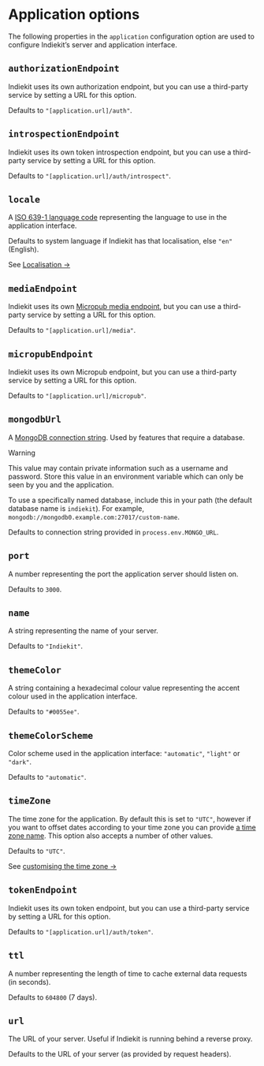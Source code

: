 # Application options

The following properties in the `application` configuration option are used to configure Indiekit’s server and application interface.

## `authorizationEndpoint`

Indiekit uses its own authorization endpoint, but you can use a third-party service by setting a URL for this option.

Defaults to `"[application.url]/auth"`.

## `introspectionEndpoint`

Indiekit uses its own token introspection endpoint, but you can use a third-party service by setting a URL for this option.

Defaults to `"[application.url]/auth/introspect"`.

## `locale`

A [ISO 639-1 language code](https://en.wikipedia.org/wiki/ISO_639-1) representing the language to use in the application interface.

Defaults to system language if Indiekit has that localisation, else `"en"` (English).

See [Localisation →](localisation.md)

## `mediaEndpoint`

Indiekit uses its own [Micropub media endpoint](https://micropub.spec.indieweb.org/#media-endpoint), but you can use a third-party service by setting a URL for this option.

Defaults to `"[application.url]/media"`.

## `micropubEndpoint`

Indiekit uses its own Micropub endpoint, but you can use a third-party service by setting a URL for this option.

Defaults to `"[application.url]/micropub"`.

## `mongodbUrl`

A [MongoDB connection string](https://www.mongodb.com/docs/manual/reference/connection-string/). Used by features that require a database.

> [!WARNING]
> This value may contain private information such as a username and password. Store this value in an environment variable which can only be seen by you and the application.

To use a specifically named database, include this in your path (the default database name is `indiekit`). For example, `mongodb://mongodb0.example.com:27017/custom-name`.

Defaults to connection string provided in `process.env.MONGO_URL`.

## `port`

A number representing the port the application server should listen on.

Defaults to `3000`.

## `name`

A string representing the name of your server.

Defaults to `"Indiekit"`.

## `themeColor`

A string containing a hexadecimal colour value representing the accent colour used in the application interface.

Defaults to `"#0055ee"`.

## `themeColorScheme`

Color scheme used in the application interface: `"automatic"`, `"light"` or `"dark"`.

Defaults to `"automatic"`.

## `timeZone`

The time zone for the application. By default this is set to `"UTC"`, however if you want to offset dates according to your time zone you can provide [a time zone name](https://en.wikipedia.org/wiki/List_of_tz_database_time_zones). This option also accepts a number of other values.

Defaults to `"UTC"`.

See [customising the time zone →](time-zone.md)

## `tokenEndpoint`

Indiekit uses its own token endpoint, but you can use a third-party service by setting a URL for this option.

Defaults to `"[application.url]/auth/token"`.

## `ttl`

A number representing the length of time to cache external data requests (in seconds).

Defaults to `604800` (7 days).

## `url`

The URL of your server. Useful if Indiekit is running behind a reverse proxy.

Defaults to the URL of your server (as provided by request headers).
